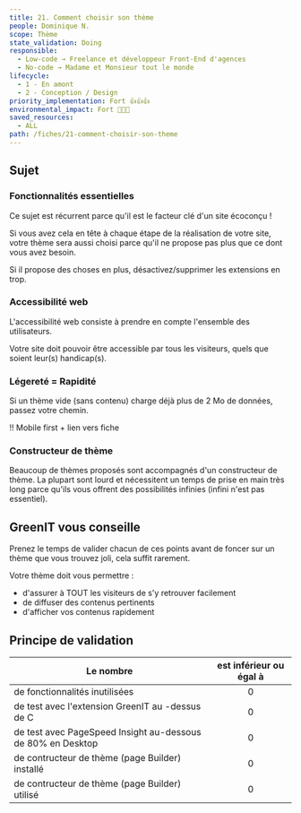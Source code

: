 ```yaml
---
title: 21. Comment choisir son thème
people: Dominique N.
scope: Thème
state_validation: Doing
responsible: 
  - Low-code → Freelance et développeur Front-End d'agences
  - No-code → Madame et Monsieur tout le monde
lifecycle: 
  - 1 - En amont
  - 2 - Conception / Design
priority_implementation: Fort 👍👍👍
environmental_impact: Fort 🌱🌱🌱
saved_resources: 
  - ALL
path: /fiches/21-comment-choisir-son-theme
---
```


## Sujet

### Fonctionnalités essentielles

Ce sujet est récurrent parce qu'il est le facteur clé d'un site écoconçu !

Si vous avez cela en tête à chaque étape de la réalisation de votre site, votre thème sera aussi choisi parce qu'il ne propose pas plus que ce dont vous avez besoin.

Si il propose des choses en plus, désactivez/supprimer les extensions en trop.

### Accessibilité web

L'accessibilité web consiste à prendre en compte l'ensemble des utilisateurs.

Votre site doit pouvoir être accessible par tous les visiteurs, quels que soient leur(s) handicap(s).

### Légereté = Rapidité

Si un thème vide (sans contenu) charge déjà plus de 2 Mo de données, passez votre chemin.

!! Mobile first + lien vers fiche

### Constructeur de thème

Beaucoup de thèmes proposés sont accompagnés d'un constructeur de thème. La plupart sont lourd et nécessitent un temps de prise en main très long parce qu'ils vous offrent des possibilités infinies (infini n'est pas essentiel).

## GreenIT vous conseille

Prenez le temps de valider chacun de ces points avant de foncer sur un thème que vous trouvez joli, cela suffit rarement.

Votre thème doit vous permettre :
- d'assurer à TOUT les visiteurs de s'y retrouver facilement
- de diffuser des contenus pertinents
- d'afficher vos contenus rapidement


## Principe de validation

| Le nombre | est inférieur ou égal à |
| ------------- | :---------------------: |
| de fonctionnalités inutilisées        |            0            |
| de test avec l'extension GreenIT au -dessus de C        |            0            |
| de test avec PageSpeed Insight au-dessous de 80% en Desktop       |            0            |
| de contructeur de thème (page Builder) installé      |            0            |
| de contructeur de thème (page Builder) utilisé      |            0            |
